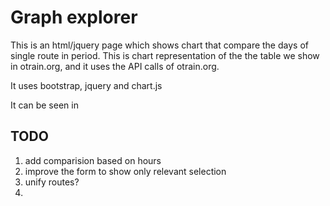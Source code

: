Graph explorer
==============

This is an html/jquery page which shows chart that compare the days of single route in period. 
This is chart representation of the the table we show in otrain.org, and it uses the API calls of otrain.org.

It uses bootstrap, jquery and chart.js

It can be seen in 

TODO
-----

1. add comparision based on hours
2. improve the form to show only relevant selection 
3. unify routes?
4. 


